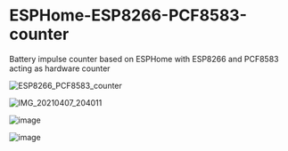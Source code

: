 # ESPHome-ESP8266-PCF8583-counter
Battery impulse counter based on ESPHome with ESP8266 and PCF8583 acting as hardware counter

![ESP8266_PCF8583_counter](https://user-images.githubusercontent.com/20594810/114005030-765c2f00-985f-11eb-8706-b02e513d68be.png)

![IMG_20210407_204011](https://user-images.githubusercontent.com/20594810/114005077-81af5a80-985f-11eb-9b20-af6c726cf532.jpg)

![image](https://user-images.githubusercontent.com/20594810/114075546-ef7e7500-98a5-11eb-96bc-c3697e90aff7.png)

![image](https://user-images.githubusercontent.com/20594810/114076466-fce82f00-98a6-11eb-93a7-83f3eef7e40d.png)
